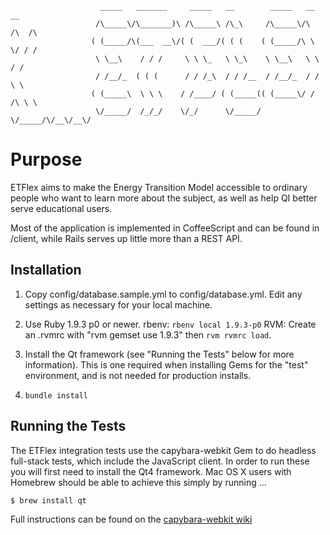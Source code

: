 ````
                    _____   _______     _____   __        _____   __  __   
                   /\_____\/\_______)\ /\_____\ /\_\     /\_____\/\  /\  /\ 
                  ( (_____/\(___  __\/( (  ___/( ( (    ( (_____/\ \ \/ / / 
                   \ \__\    / / /     \ \ \_   \ \_\    \ \__\   \ \  / /  
                   / /__/_  ( ( (      / / /_\  / / /__  / /__/_  / /  \ \  
                  ( (_____\  \ \ \    / /____/ ( (_____(( (_____\/ / /\ \ \ 
                   \/_____/  /_/_/    \/_/      \/_____/ \/_____/\/__\/__\/ 
````

# Purpose

ETFlex aims to make the Energy Transition Model accessible to ordinary people
who want to learn more about the subject, as well as help QI better serve
educational users.

Most of the application is implemented in CoffeeScript and can be found in
/client, while Rails serves up little more than a REST API.

## Installation


 1. Copy config/database.sample.yml to config/database.yml. Edit any settings
    as necessary for your local machine.

 2. Use Ruby 1.9.3 p0 or newer.
    rbenv: `rbenv local 1.9.3-p0`
    RVM: Create an .rvmrc with "rvm gemset use 1.9.3" then `rvm rvmrc load`.

 3. Install the Qt framework (see "Running the Tests" below for more
    information). This is one required when installing Gems for the "test"
    environment, and is not needed for production installs.

 4. `bundle install`

## Running the Tests

The ETFlex integration tests use the capybara-webkit Gem to do headless
full-stack tests, which include the JavaScript client. In order to run these
you will first need to install the Qt4 framework. Mac OS X users with Homebrew
should be able to achieve this simply by running ...

  `$ brew install qt`

Full instructions can be found on the [capybara-webkit wiki](https://github.com/thoughtbot/capybara-webkit/wiki/Installing-QT)
